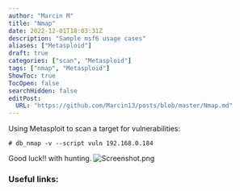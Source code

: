 ```yaml
---
author: "Marcin M"
title: "Nmap"
date: 2022-12-01T18:03:31Z
description: "Sample msf6 usage cases"
aliases: ["Metasploid"]
draft: true
categories: ["scan", "Metasploid"]
tags: ["nmap", "Metasploid"]
ShowToc: true
TocOpen: false
searchHidden: false
editPost:
  URL: "https://github.com/Marcin13/posts/blob/master/Nmap.md"
---
```


Using Metasploit to scan a target for vulnerabilities:
```shell
# db_nmap -v --script vuln 192.168.0.184
```






Good luck!! with hunting.
![Screenshot.png](http://marcinmitruk.link/img/Nmap/Screenshot1.png)






### Useful links:

